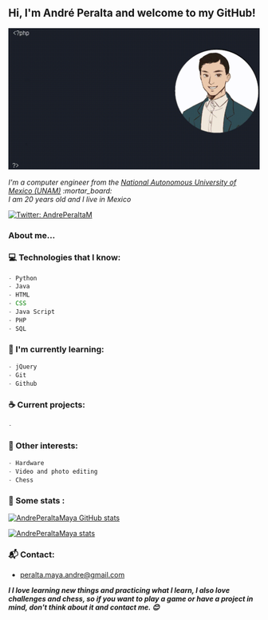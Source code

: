 <h2> Hi, I'm André Peralta and welcome to my GitHub!</h2>

<img src="https://raw.githubusercontent.com/AndrePeraltaMaya/AndrePeraltaMaya/main/imageGif.gif" alt="Welcome!" />

<p><em>I'm a computer engineer from the <a href="https://www.unam.mx/"> National Autonomous University of Mexico (UNAM)</a>  :mortar_board:
<br> I am 20 years old and I live in Mexico </p></em>

[![Twitter: AndrePeraltaM](https://img.shields.io/twitter/follow/AndrePeraltaM?style=social)](https://twitter.com/AndrePeraltaM)

### About me...  

### :computer: Technologies that I know:
```javascript
- Python
- Java
- HTML
- CSS
- Java Script 
- PHP
- SQL


```

### :closed_book: I'm currently learning:
```javascript
- jQuery
- Git
- Github
```
### :coffee: Current projects:
```javascript
-
```

### :tada: Other interests:
```javascript
- Hardware
- Video and photo editing
- Chess
```
### :floppy_disk: Some stats :
[![AndrePeraltaMaya GitHub stats](https://github-readme-stats.vercel.app/api?username=AndrePeraltaMaya)](https://github.com/AndrePeraltaMaya/github-readme-stats)

[![AndrePeraltaMaya stats](https://github-readme-stats.vercel.app/api/AndrePeraltaMaya?username=willianrod)](https://github.com/AndrePeraltaMaya/github-readme-stats)

### 📬 Contact:

- peralta.maya.andre@gmail.com

<em><b>I I love learning new things and practicing what I learn, I also love challenges and chess, so if you want to play a game or have a project in mind, don't think about it and contact me. :blush: </b></em>


